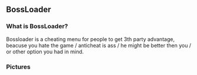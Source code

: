 ## BossLoader

### What is BossLoader?

Bossloader is a cheating menu for people to get 3th party advantage, beacuse you hate the game / anticheat is ass / he might be better then you / or other option you had in mind.

### Pictures

